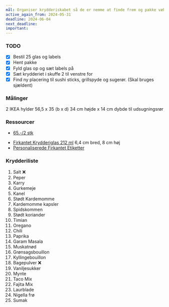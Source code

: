 ```yaml
---
mål: Organiser krydderiskabet så de er nemme at finde frem og pakke væk
active_again_from: 2024-05-31
deadline: 2024-06-04
next_deadline: 
important:
---
```

### TODO
- [x] Bestil 25 glas og labels
- [x] Hent pakke 
- [x] Fyld glas op og sæt labels på
- [x] Sæt krydderiet i skuffe 2 til venstre for
- [x] Find ny placering til sushi sticks, grillspyde og sugerør. (Skal bruges sjældent)
### Målinger
2 IKEA hylder 56,5 x 35 (b x d)
34 cm højde x 14 cm dybde til udsugningsrør
### Ressourcer
* [65.-/2 stk ](https://www.ikea.com/dk/da/p/utrusta-hylde-hvid-10205614/#content) 
- [Firkantet Krydderiglas 212 ml](https://www.kagegrisen.dk/p/firkantet-krydderiglas-sylteglas-med-guld-laag-212-ml/)  6,4 cm bred, 8 cm høj
- [Personaliserede Firkantet Etiketter](https://www.kagegrisen.dk/p/personaliserede-firkantet-etiketter-labels-til-krydderiglas-condiboetter-20-stk-45-cm-x-45-cm/)
### Krydderiliste
1. Salt ❌
2. Peper 
3. Karry 
4. Gurkemeje 
5. Kanel 
6. Stødt Kardemomme 
7. Kardemomme kapsler
8. Spidskommen 
9. Stødt koriander 
10. Timian 
11. Oregano 
12. Chili 
13. Paprika
14. Garam Masala
15. Muskatnød 
16. Grønsagsbouillon 
17. Kyllingebouillon
18. Bagepulver ❌
19. Vaniljesukker
20. Mynte
21. Taco Mix
22. Fajita Mix 
23. Laurblade
24. Nigella frø 
25. Sumak



